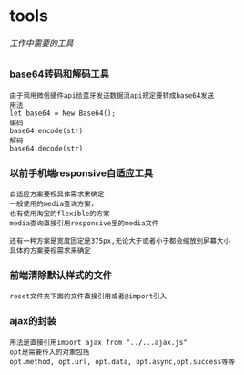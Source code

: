 # tools
###### 工作中需要的工具

### base64转码和解码工具

 	由于调用微信硬件api给蓝牙发送数据流api规定要转成base64发送
	用法 
	let base64 = New Base64();
	编码
	base64.encode(str)
	解码
	base64.decode(str)

### 以前手机端responsive自适应工具
    
    自适应方案要视具体需求来确定
    一般使用的media查询方案，
    也有使用淘宝的flexible的方案
    media查询直接引用responsive里的media文件

    还有一种方案是宽度固定是375px,无论大于或者小于都会缩放到屏幕大小
    具体的方案要视需求来确定

### 前端清除默认样式的文件
    
    reset文件夹下面的文件直接引用或者@import引入

### ajax的封装
    
    用法是直接引用import ajax from "../...ajax.js"
    opt是需要传入的对象包括
    opt.method, opt.url, opt.data, opt.async,opt.success等等

